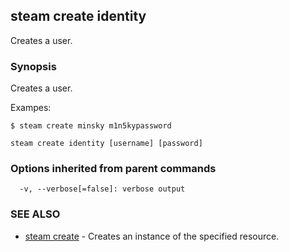 ## steam create identity

Creates a user.

### Synopsis


Creates a user.

Exampes:

	$ steam create minsky m1n5kypassword

```
steam create identity [username] [password]
```

### Options inherited from parent commands

```
  -v, --verbose[=false]: verbose output
```

### SEE ALSO
* [steam create](steam_create.md)	 - Creates an instance of the specified resource.

